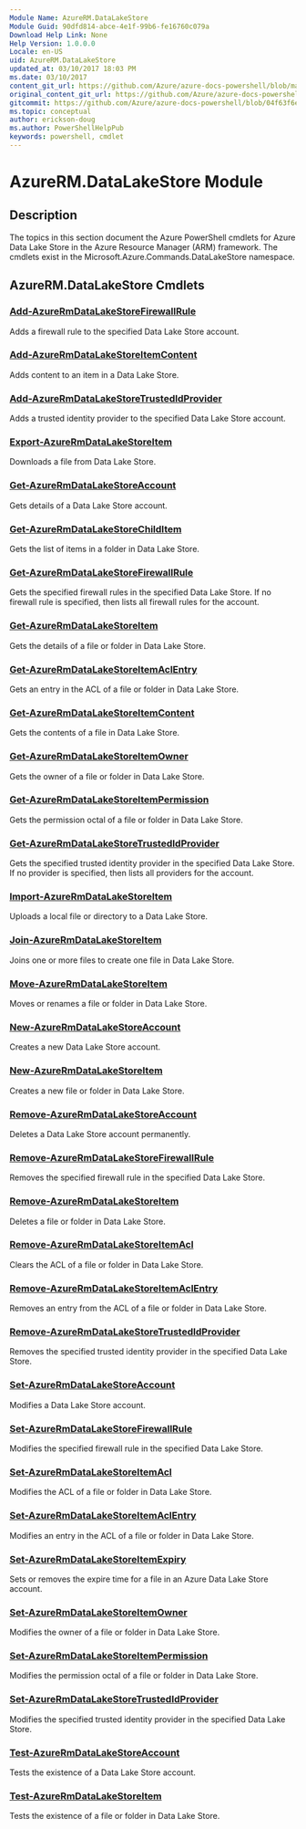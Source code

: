 ```yaml
---
Module Name: AzureRM.DataLakeStore
Module Guid: 90dfd814-abce-4e1f-99b6-fe16760c079a
Download Help Link: None
Help Version: 1.0.0.0
Locale: en-US
uid: AzureRM.DataLakeStore
updated_at: 03/10/2017 18:03 PM
ms.date: 03/10/2017
content_git_url: https://github.com/Azure/azure-docs-powershell/blob/marchrelease/azureps-cmdlets-docs/ResourceManager/AzureRM.DataLakeStore/v3.5.0/AzureRM.DataLakeStore.md
original_content_git_url: https://github.com/Azure/azure-docs-powershell/blob/marchrelease/azureps-cmdlets-docs/ResourceManager/AzureRM.DataLakeStore/v3.5.0/AzureRM.DataLakeStore.md
gitcommit: https://github.com/Azure/azure-docs-powershell/blob/04f63f6e685743ace2c57eb157574e34e8610b1c
ms.topic: conceptual
author: erickson-doug
ms.author: PowerShellHelpPub
keywords: powershell, cmdlet
---
```


# AzureRM.DataLakeStore Module
## Description
The topics in this section document the Azure PowerShell cmdlets for Azure Data Lake Store in the Azure Resource Manager (ARM) framework. The cmdlets exist in the Microsoft.Azure.Commands.DataLakeStore namespace.

## AzureRM.DataLakeStore Cmdlets
### [Add-AzureRmDataLakeStoreFirewallRule](Add-AzureRmDataLakeStoreFirewallRule.md)
Adds a firewall rule to the specified Data Lake Store account.

### [Add-AzureRmDataLakeStoreItemContent](Add-AzureRmDataLakeStoreItemContent.md)
Adds content to an item in a Data Lake Store.

### [Add-AzureRmDataLakeStoreTrustedIdProvider](Add-AzureRmDataLakeStoreTrustedIdProvider.md)
Adds a trusted identity provider to the specified Data Lake Store account.

### [Export-AzureRmDataLakeStoreItem](Export-AzureRmDataLakeStoreItem.md)
Downloads a file from Data Lake Store.

### [Get-AzureRmDataLakeStoreAccount](Get-AzureRmDataLakeStoreAccount.md)
Gets details of a Data Lake Store account.

### [Get-AzureRmDataLakeStoreChildItem](Get-AzureRmDataLakeStoreChildItem.md)
Gets the list of items in a folder in Data Lake Store.

### [Get-AzureRmDataLakeStoreFirewallRule](Get-AzureRmDataLakeStoreFirewallRule.md)
Gets the specified firewall rules in the specified Data Lake Store.
If no firewall rule is specified, then lists all firewall rules for the account.

### [Get-AzureRmDataLakeStoreItem](Get-AzureRmDataLakeStoreItem.md)
Gets the details of a file or folder in Data Lake Store.

### [Get-AzureRmDataLakeStoreItemAclEntry](Get-AzureRmDataLakeStoreItemAclEntry.md)
Gets an entry in the ACL of a file or folder in Data Lake Store.

### [Get-AzureRmDataLakeStoreItemContent](Get-AzureRmDataLakeStoreItemContent.md)
Gets the contents of a file in Data Lake Store.

### [Get-AzureRmDataLakeStoreItemOwner](Get-AzureRmDataLakeStoreItemOwner.md)
Gets the owner of a file or folder in Data Lake Store.

### [Get-AzureRmDataLakeStoreItemPermission](Get-AzureRmDataLakeStoreItemPermission.md)
Gets the permission octal of a file or folder in Data Lake Store.

### [Get-AzureRmDataLakeStoreTrustedIdProvider](Get-AzureRmDataLakeStoreTrustedIdProvider.md)
Gets the specified trusted identity provider in the specified Data Lake Store.
If no provider is specified, then lists all providers for the account.

### [Import-AzureRmDataLakeStoreItem](Import-AzureRmDataLakeStoreItem.md)
Uploads a local file or directory to a Data Lake Store.

### [Join-AzureRmDataLakeStoreItem](Join-AzureRmDataLakeStoreItem.md)
Joins one or more files to create one file in Data Lake Store.

### [Move-AzureRmDataLakeStoreItem](Move-AzureRmDataLakeStoreItem.md)
Moves or renames a file or folder in Data Lake Store.

### [New-AzureRmDataLakeStoreAccount](New-AzureRmDataLakeStoreAccount.md)
Creates a new Data Lake Store account.

### [New-AzureRmDataLakeStoreItem](New-AzureRmDataLakeStoreItem.md)
Creates a new file or folder in Data Lake Store.

### [Remove-AzureRmDataLakeStoreAccount](Remove-AzureRmDataLakeStoreAccount.md)
Deletes a Data Lake Store account permanently.

### [Remove-AzureRmDataLakeStoreFirewallRule](Remove-AzureRmDataLakeStoreFirewallRule.md)
Removes the specified firewall rule in the specified Data Lake Store.

### [Remove-AzureRmDataLakeStoreItem](Remove-AzureRmDataLakeStoreItem.md)
Deletes a file or folder in Data Lake Store.

### [Remove-AzureRmDataLakeStoreItemAcl](Remove-AzureRmDataLakeStoreItemAcl.md)
Clears the ACL of a file or folder in Data Lake Store.

### [Remove-AzureRmDataLakeStoreItemAclEntry](Remove-AzureRmDataLakeStoreItemAclEntry.md)
Removes an entry from the ACL of a file or folder in Data Lake Store.

### [Remove-AzureRmDataLakeStoreTrustedIdProvider](Remove-AzureRmDataLakeStoreTrustedIdProvider.md)
Removes the specified trusted identity provider in the specified Data Lake Store.

### [Set-AzureRmDataLakeStoreAccount](Set-AzureRmDataLakeStoreAccount.md)
Modifies a Data Lake Store account.

### [Set-AzureRmDataLakeStoreFirewallRule](Set-AzureRmDataLakeStoreFirewallRule.md)
Modifies the specified firewall rule in the specified Data Lake Store.

### [Set-AzureRmDataLakeStoreItemAcl](Set-AzureRmDataLakeStoreItemAcl.md)
Modifies the ACL of a file or folder in Data Lake Store.

### [Set-AzureRmDataLakeStoreItemAclEntry](Set-AzureRmDataLakeStoreItemAclEntry.md)
Modifies an entry in the ACL of a file or folder in Data Lake Store.

### [Set-AzureRmDataLakeStoreItemExpiry](Set-AzureRmDataLakeStoreItemExpiry.md)
Sets or removes the expire time for a file in an Azure Data Lake Store account.

### [Set-AzureRmDataLakeStoreItemOwner](Set-AzureRmDataLakeStoreItemOwner.md)
Modifies the owner of a file or folder in Data Lake Store.

### [Set-AzureRmDataLakeStoreItemPermission](Set-AzureRmDataLakeStoreItemPermission.md)
Modifies the permission octal of a file or folder in Data Lake Store.

### [Set-AzureRmDataLakeStoreTrustedIdProvider](Set-AzureRmDataLakeStoreTrustedIdProvider.md)
Modifies the specified trusted identity provider in the specified Data Lake Store.

### [Test-AzureRmDataLakeStoreAccount](Test-AzureRmDataLakeStoreAccount.md)
Tests the existence of a Data Lake Store account.

### [Test-AzureRmDataLakeStoreItem](Test-AzureRmDataLakeStoreItem.md)
Tests the existence of a file or folder in Data Lake Store.

